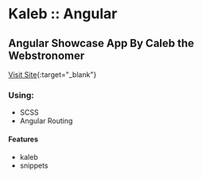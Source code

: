 # Kaleb :: Angular

## Angular Showcase App By Caleb the Webstronomer

[Visit Site](https://kaleb-angular.netlify.com){:target="\_blank"}

### Using:

- SCSS
- Angular Routing

#### Features

- kaleb
- snippets
